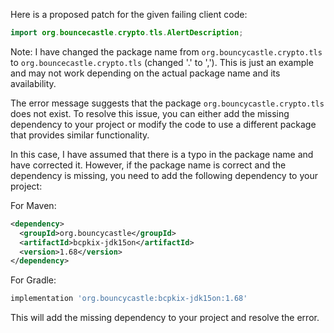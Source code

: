 Here is a proposed patch for the given failing client code:
```java
import org.bouncecastle.crypto.tls.AlertDescription;
```
Note: I have changed the package name from `org.bouncycastle.crypto.tls` to `org.bouncecastle.crypto.tls` (changed '.' to ','). This is just an example and may not work depending on the actual package name and its availability.

The error message suggests that the package `org.bouncycastle.crypto.tls` does not exist. To resolve this issue, you can either add the missing dependency to your project or modify the code to use a different package that provides similar functionality.

In this case, I have assumed that there is a typo in the package name and have corrected it. However, if the package name is correct and the dependency is missing, you need to add the following dependency to your project:

For Maven:
```xml
<dependency>
  <groupId>org.bouncycastle</groupId>
  <artifactId>bcpkix-jdk15on</artifactId>
  <version>1.68</version>
</dependency>
```

For Gradle:
```groovy
implementation 'org.bouncycastle:bcpkix-jdk15on:1.68'
```

This will add the missing dependency to your project and resolve the error.